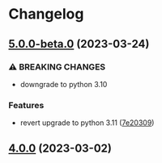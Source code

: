 # Changelog


## [5.0.0-beta.0](https://github.com/muhlba91/onyx-homeassistant-integration/compare/v4.0.0...v5.0.0-beta.0) (2023-03-24)


### ⚠ BREAKING CHANGES

* downgrade to python 3.10

### Features

* revert upgrade to python 3.11 ([7e20309](https://github.com/muhlba91/onyx-homeassistant-integration/commit/7e20309883f57c073ed9e94dd8b78a510a52c2f9))

## [4.0.0](https://github.com/muhlba91/onyx-homeassistant-integration/compare/v4.0.0-beta.0...v4.0.0) (2023-03-02)
